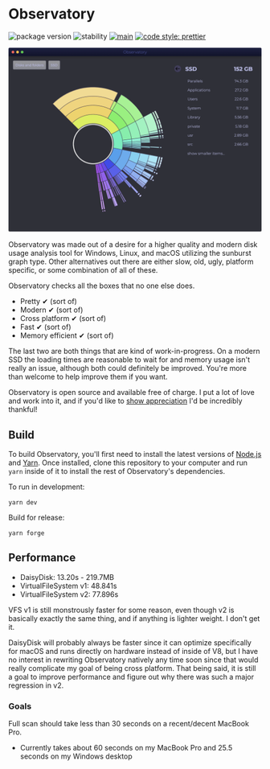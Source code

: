 # Observatory

![package version](https://img.shields.io/badge/observatory-v0.9.0-12142d.svg)
![stability](https://img.shields.io/badge/stability-beta-6680f2.svg)
[![main](https://github.com/partheseas/observatory/workflows/main/badge.svg)](https://github.com/partheseas/observatory/actions)
[![code style: prettier](https://img.shields.io/badge/code_style-prettier-ff69b4.svg)](https://github.com/prettier/prettier)

![screenshot](/media/observatory.png)

Observatory was made out of a desire for a higher quality and modern disk usage
analysis tool for Windows, Linux, and macOS utilizing the sunburst graph type.
Other alternatives out there are either slow, old, ugly, platform specific, or
some combination of all of these.

Observatory checks all the boxes that no one else does.

-   Pretty ✔ (sort of)
-   Modern ✔ (sort of)
-   Cross platform ✔ (sort of)
-   Fast ✔ (sort of)
-   Memory efficient ✔ (sort of)

The last two are both things that are kind of work-in-progress. On a modern SSD
the loading times are reasonable to wait for and memory usage isn't really an issue,
although both could definitely be improved. You're more than welcome to help improve
them if you want.

Observatory is open source and available free of charge. I put a lot of love and work into it, and
if you'd like to [show appreciation](https://cash.app/$partheseas) I'd be incredibly thankful!

## Build

To build Observatory, you'll first need to install the latest versions of [Node.js](https://nodejs.org)
and [Yarn](https://yarnpkg.com). Once installed, clone this repository
to your computer and run `yarn` inside of it to install the rest of
Observatory's dependencies.

To run in development:

```shell
yarn dev
```

Build for release:

```shell
yarn forge
```

## Performance

-   DaisyDisk: 13.20s - 219.7MB
-   VirtualFileSystem v1: 48.841s
-   VirtualFileSystem v2: 77.896s

VFS v1 is still monstrously faster for some reason, even though v2 is basically
exactly the same thing, and if anything is lighter weight. I don't get it.

DaisyDisk will probably always be faster since it can optimize specifically for
macOS and runs directly on hardware instead of inside of V8, but I have no
interest in rewriting Observatory natively any time soon since that would
really complicate my goal of being cross platform. That being said, it is still
a goal to improve performance and figure out why there was such a major
regression in v2.

### Goals

Full scan should take less than 30 seconds on a recent/decent MacBook Pro.

-   Currently takes about 60 seconds on my MacBook Pro and 25.5 seconds on my Windows desktop
